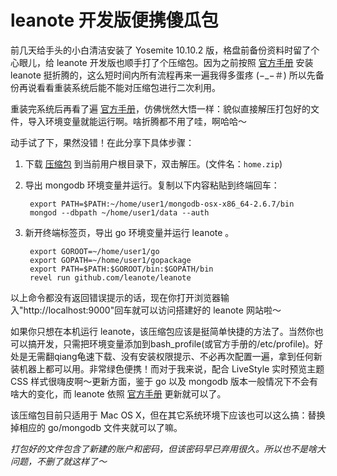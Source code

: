 # leanote 开发版便携傻瓜包

前几天给手头的小白清洁安装了 Yosemite 10.10.2 版，格盘前备份资料时留了个心眼儿，给 leanote 开发版也顺手打了个压缩包。因为之前按照 [官方手册][leanote install manual] 安装 leanote 挺折腾的，这么短时间内所有流程再来一遍我得多蛋疼 (−_−＃) 所以先备份再说看看重装系统后能不能对压缩包进行二次利用。

重装完系统后再看了遍 [官方手册][leanote install manual]，仿佛恍然大悟一样：貌似直接解压打包好的文件，导入环境变量就能运行啊。啥折腾都不用了哇，啊哈哈～

动手试了下，果然没错！在此分享下具体步骤：

1. 下载 [压缩包][baidupan] 到当前用户根目录下，双击解压。(文件名：`home.zip`)

2. 导出 mongodb 环境变量并运行。复制以下内容粘贴到终端回车：

        export PATH=$PATH:~/home/user1/mongodb-osx-x86_64-2.6.7/bin
        mongod --dbpath ~/home/user1/data --auth

3. 新开终端标签页，导出 go 环境变量并运行 leanote 。

        export GOROOT=~/home/user1/go
        export GOPATH=~/home/user1/gopackage
        export PATH=$PATH:$GOROOT/bin:$GOPATH/bin
        revel run github.com/leanote/leanote

以上命令都没有返回错误提示的话，现在你打开浏览器输入"http://localhost:9000"回车就可以访问搭建好的 leanote 网站啦～

如果你只想在本机运行 leanote，该压缩包应该是挺简单快捷的方法了。当然你也可以搞开发，只需把环境变量添加到bash_profile(或官方手册的/etc/profile)。好处是无需翻qiang龟速下载、没有安装权限提示、不必再次配置一遍，拿到任何新装机器上都可以用。非常绿色便携！而对于我来说，配合 LiveStyle 实时预览主题 CSS 样式很嗨皮啊～更新方面，鉴于 go 以及 mongodb 版本一般情况下不会有啥大的变化，而 leanote 依照 [官方手册][leanote install manual] 更新就可以了。

该压缩包目前只适用于 Mac OS X，但在其它系统环境下应该也可以这么搞：替换掉相应的 go/mongodb 文件夹就可以了嘛。

_打包好的文件包含了新建的账户和密码，但该密码早已弃用很久。所以也不是啥大问题，不删了就这样了～_

[baidupan]:http://pan.baidu.com/s/1eQD0TFk "http://pan.baidu.com/s/1eQD0TFk"

[leanote install manual]:https://github.com/leanote/leanote/wiki/leanote-develop-distribution-installation-tutorial "https://github.com/leanote/leanote/wiki/leanote-develop-distribution-installation-tutorial"
